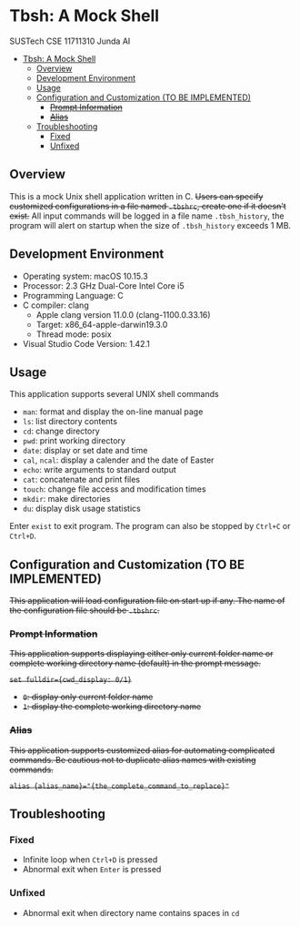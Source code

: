 # Tbsh: A Mock Shell

SUSTech CSE 11711310 Junda AI

- [Tbsh: A Mock Shell](#tbsh-a-mock-shell)
  - [Overview](#overview)
  - [Development Environment](#development-environment)
  - [Usage](#usage)
  - [Configuration and Customization (TO BE IMPLEMENTED)](#configuration-and-customization-to-be-implemented)
    - [~~Prompt Information~~](#sprompt-informations)
    - [~~Alias~~](#saliass)
  - [Troubleshooting](#troubleshooting)
    - [Fixed](#fixed)
    - [Unfixed](#unfixed)

## Overview

This is a mock Unix shell application written in C. ~~Users can specify customized configurations in a file named `.tbshrc`, create one if it doesn't exist.~~ All input commands will be logged in a file name `.tbsh_history`, the program will alert on startup when the size of `.tbsh_history` exceeds 1 MB.

## Development Environment

- Operating system: macOS 10.15.3
- Processor: 2.3 GHz Dual-Core Intel Core i5
- Programming Language: C
- C compiler: clang
  - Apple clang version 11.0.0 (clang-1100.0.33.16)
  - Target: x86_64-apple-darwin19.3.0
  - Thread mode: posix
- Visual Studio Code Version: 1.42.1

## Usage

This application supports several UNIX shell commands

- `man`: format and display the on-line manual page
- `ls`: list directory contents
- `cd`: change directory
- `pwd`: print working directory
- `date`: display or set date and time
- `cal`, `ncal`: display a calender and the date of Easter
- `echo`: write arguments to standard output
- `cat`: concatenate and print files
- `touch`: change file access and modification times
- `mkdir`: make directories
- `du`: display disk usage statistics

Enter `exist` to exit program. The program can also be stopped by `Ctrl+C` or `Ctrl+D`.

## Configuration and Customization (TO BE IMPLEMENTED)

~~This application will load configuration file on start up if any. The name of the configuration file should be `.tbshrc`.~~

### ~~Prompt Information~~

~~This application supports displaying either only current folder name or complete working directory name (default) in the prompt message.~~

~~`set fulldir={cwd_display: 0/1}`~~

- ~~`0`: display only current folder name~~
- ~~`1`: display the complete working directory name~~

### ~~Alias~~

~~This application supports customized alias for automating complicated commands. Be cautious not to duplicate alias names with existing commands.~~

~~`alias {alias_name}="{the_complete_command_to_replace}"`~~

## Troubleshooting

### Fixed

- Infinite loop when `Ctrl+D` is pressed
- Abnormal exit when `Enter` is pressed

### Unfixed

- Abnormal exit when directory name contains spaces in `cd`
